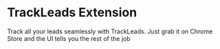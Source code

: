 # TrackLeads Extension

Track all your leads seamlessly with TrackLeads. Just grab it on Chrome Store and the UI tells you the rest of the job